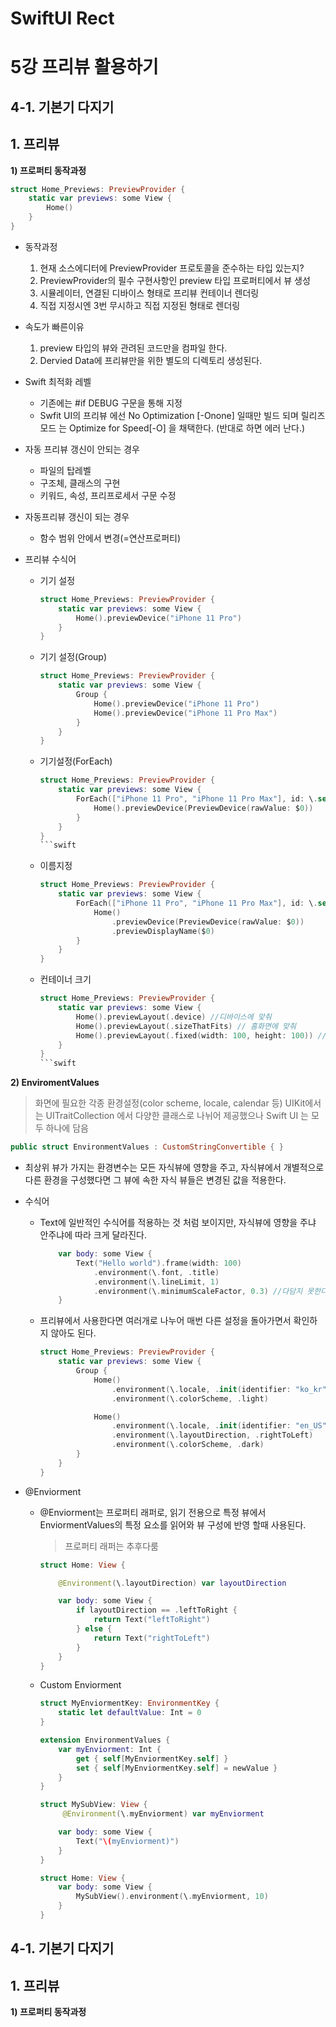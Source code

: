 # SwiftUI Rect
# 

5강 프리뷰 활용하기
===========
## 4-1. 기본기 다지기

## 1. 프리뷰

**1) 프로퍼티 동작과정**

```swift
struct Home_Previews: PreviewProvider {
    static var previews: some View {
        Home()
    }
}
```

* 동작과정
  1. 현재 소스에디터에 PreviewProvider 프로토콜을 준수하는 타입 있는지?
  2. PreviewProvider의 필수 구현사항인 preview 타입 프로퍼티에서 뷰 생성
  3. 시뮬레이터, 연결된 디바이스 형태로 프리뷰 컨테이너 렌더링
  4. 직접 지정시엔 3번 무시하고 직접 지정된 형태로 렌더링

* 속도가 빠른이유
    1. preview 타입의 뷰와 관려된 코드만을 컴파일 한다.
    2. Dervied Data에 프리뷰만을 위한 별도의 디렉토리 생성된다.
    
* Swift 최적화 레벨
    * 기존에는 #if DEBUG 구문을 통해 지정
    * Swfit UI의 프리뷰 에선 No Optimization [-Onone] 일때만 빌드 되며 릴리즈모드 는 Optimize for Speed[-O] 을 채택한다. (반대로 하면 에러 난다.)
    
* 자동 프리뷰 갱신이 안되는 경우
    * 파일의 탑레벨
    * 구조체, 클래스의 구현
    * 키워드, 속성, 프리프로세서 구문 수정
    
* 자동프리뷰 갱신이 되는 경우
    * 함수 범위 안에서 변경(=연산프로퍼티)

* 프리뷰 수식어
    * 기기 설정
        ```swift
        struct Home_Previews: PreviewProvider {
            static var previews: some View {
                Home().previewDevice("iPhone 11 Pro")
            }
        }
        ```

    * 기기 설정(Group)      
        ```swift
        struct Home_Previews: PreviewProvider {
            static var previews: some View {
                Group {
                    Home().previewDevice("iPhone 11 Pro")
                    Home().previewDevice("iPhone 11 Pro Max")
                }
            }
        }
        ```

    * 기기설정(ForEach)
        ```swift
        struct Home_Previews: PreviewProvider {
            static var previews: some View {
                ForEach(["iPhone 11 Pro", "iPhone 11 Pro Max"], id: \.self) {
                    Home().previewDevice(PreviewDevice(rawValue: $0))
                }
            }
        }
        ```swift
        
    * 이름지정
        ```swift
        struct Home_Previews: PreviewProvider {
            static var previews: some View {
                ForEach(["iPhone 11 Pro", "iPhone 11 Pro Max"], id: \.self) {
                    Home()
                        .previewDevice(PreviewDevice(rawValue: $0))
                        .previewDisplayName($0)
                }
            }
        }
        ```

    * 컨테이너 크기
        ```swift
        struct Home_Previews: PreviewProvider {
            static var previews: some View {
                Home().previewLayout(.device) //디바이스에 맞춰
                Home().previewLayout(.sizeThatFits) // 홈화면에 맞춰
                Home().previewLayout(.fixed(width: 100, height: 100)) //크기지정 맞춰
            }
        }
        ```swift
        
**2) EnviromentValues**
> 화면에 필요한 각종 환경설정(color scheme, locale, calendar 등) UIKit에서는 UITraitCollection 에서 다양한 클래스로 나뉘어 제공했으나 Swift UI 는 모두 하나에 담음

```swift
public struct EnvironmentValues : CustomStringConvertible { }
```
* 최상위 뷰가 가지는 환경변수는 모든 자식뷰에 영향을 주고, 자식뷰에서 개별적으로 다른 환경을 구성했다면 그 뷰에 속한 자식 뷰들은 변경된 값을 적용한다.

* 수식어

    * Text에 일반적인 수식어를 적용하는 것 처럼 보이지만, 자식뷰에 영향을 주냐 안주냐에 따라 크게 달라진다.
        ```swift
            var body: some View {
                Text("Hello world").frame(width: 100)
                    .environment(\.font, .title)
                    .environment(\.lineLimit, 1)
                    .environment(\.minimumScaleFactor, 0.3) //다담지 못한다면 0.3배까지 작아저도 된다.
            }
        ```
    *  프리뷰에서 사용한다면 여러개로 나누어 매번 다른 설정을 돌아가면서 확인하지 않아도 된다.
    
        ```swift
        struct Home_Previews: PreviewProvider {
            static var previews: some View {
                Group {
                    Home()
                        .environment(\.locale, .init(identifier: "ko_kr"))
                        .environment(\.colorScheme, .light)

                    Home()
                        .environment(\.locale, .init(identifier: "en_US"))
                        .environment(\.layoutDirection, .rightToLeft)
                        .environment(\.colorScheme, .dark)
                }
            }
        }
        ```

* @Enviorment

    * @Enviorment는 프로퍼티 래퍼로, 읽기 전용으로 특정 뷰에서 EnviormentValues의 특정 요소를 읽어와 뷰 구성에 반영 할때 사용된다.
        > 프로퍼티 래퍼는 추후다룸

        ```swift
        struct Home: View {

            @Environment(\.layoutDirection) var layoutDirection

            var body: some View {
                if layoutDirection == .leftToRight {
                    return Text("leftToRight")
                } else {
                    return Text("rightToLeft")
                }
            }
        }
        ```
        
    * Custom Enviorment

        ```swift
        struct MyEnviormentKey: EnvironmentKey {
            static let defaultValue: Int = 0
        }

        extension EnvironmentValues {
            var myEnviorment: Int {
                get { self[MyEnviormentKey.self] }
                set { self[MyEnviormentKey.self] = newValue }
            }
        }

        struct MySubView: View {
             @Environment(\.myEnviorment) var myEnviorment

            var body: some View {
                Text("\(myEnviorment)")
            }
        }

        struct Home: View {
            var body: some View {
                MySubView().environment(\.myEnviorment, 10)
            }
        }
        ```

## 4-1. 기본기 다지기

## 1. 프리뷰

**1) 프로퍼티 동작과정**
